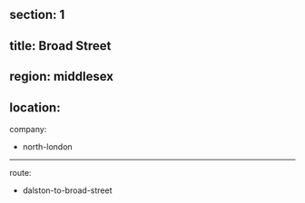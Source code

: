 section: 1
----
title: Broad Street
----
region: middlesex
----
location: 
----
company:
- north-london
----
route:
- dalston-to-broad-street

